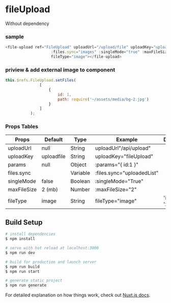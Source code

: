 # fileUpload
Without dependency 
 
 
 ### sample
 ```javascript
 <file-upload ref="FileUpload" uploadUrl="/upload/file" uploadKey="uploadfile" :params="{params:1}"
                     :files.sync="images" :singleMode="true" :maxFileSize="2"
                     fileType="image"></file-upload>
 ```
 
 ### priview & add external image to component
 
 ```javascript
 this.$refs.FileUpload.setFiles(
                [
                    {
                        id: 1,
                        path: require('~/assets/media/bg-2.jpg')
                    }
                ]
            );
 ```
 
 ### Props Tables
                    
 Props  | Default  | Type | Example | Description
------------- | ------------- | ------------- | -------------| -------------
uploadUrl  | null |  String | uploadUrl"/api/upload" | 
uploadKey  | uploadfile | String | uploadKey="fileUpload" | 
  params  | null | Object | :params="{ id:1 }" | 
  files.sync  |  | Variable | :files.sync="uploadedList"  | 
   singleMode  |  false | Boolean |  :singleMode="True" | 
   maxFileSize |  2 (mb) | Number |  :maxFileSize="2" | 
   fileType | image | String | fileType="image" |   'image' , 'xls' , 'pdf'
 



## Build Setup

```bash
# install dependencies
$ npm install

# serve with hot reload at localhost:3000
$ npm run dev

# build for production and launch server
$ npm run build
$ npm run start

# generate static project
$ npm run generate
```

For detailed explanation on how things work, check out [Nuxt.js docs](https://nuxtjs.org).
